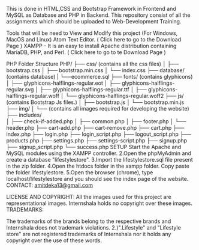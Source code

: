 This is done in HTML,CSS and Bootstrap Framework in Frontend and MySQL as Database and PHP in Backend.
This repository consist of all the assignments which should be uploaded to Web-Development Training.

Tools that will be need to View and Modify this project (For Windows, MacOS and Linux)
Atom Text Editor. ( Click here to go to the Download Page )
XAMPP - It is an easy to install Apache distribution containing MariaDB, PHP, and Perl. ( Click here to go to te Download Page )

PHP Folder Structure
PHP/
├── css/ (contains all the css files)
│    ├── bootstrap.css
│    ├── bootstrap.min.css
│    └── index.css
├── database/ (contains database)
|	 └──ecommerce.sql
├── fonts/ (contains glyphicons)
│    ├── glyphicons-halflings-regular.eot
│    ├── glyphicons-halflings-regular.svg
│    ├── glyphicons-halflings-regular.ttf
│    ├── glyphicons-halflings-regular.woff
│    └── glyphicons-halflings-regular.woff2
├── js/ (contains Bootstrap Js files.)
│    ├── bootstrap.js
│    └── bootstrap.min.js
├──  img/
│    └── (contains all images required for developing the website)
├──  includes/	 
│    ├── check-if-added.php
│    ├── common.php
│    ├── footer.php
│    └── header.php
├──  cart-add.php
├──  cart-remove.php
├──  cart.php 
├──  index.php
├──  login.php
├──  login_script.php
├──  logout_script.php
├──  products.php
├──  settings.php
├──  settings-script.php
├──  signup.php
├──  signup_script.php
└──  success.php
SETUP
Start the Apache and MySQL modules using the XAMPP controller. 2.Open the phpMyAdmin and create a database "lifestylestore". 3.Import the lifestylestore.sql file present in the zip folder. 4.Open the htdocs folder in the xampp folder. Copy paste the folder lifestylestore. 5.Open the browser (chrome), type localhost/lifestylestore and you should see the index page of the website.
CONTACT: amitdeka13@gmail.com

LICENSE AND COPYRIGHT: All the images used for this project are representational images. Internshala holds no copyright over these images. TRADEMARKS:

The trademarks of the brands belong to the respective brands and Internshala does not trademark violations. 2.)".Lifestyle" and "Lifestyle store" are not registered trademarks of Internshala nor it holds any copyright over the use of these words.
